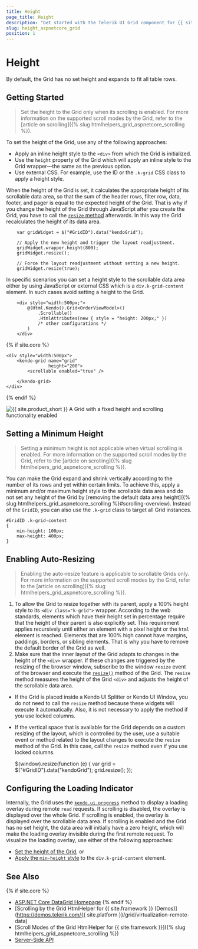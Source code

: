 ```yaml
---
title: Height
page_title: Height
description: "Get started with the Telerik UI Grid component for {{ site.framework }} and learn how to apply different heights to the Grid."
slug: height_aspnetcore_grid
position: 1
---
```


# Height

By default, the Grid has no set height and expands to fit all table rows.

## Getting Started

> Set the height to the Grid only when its scrolling is enabled. For more information on the supported scroll modes by the Grid, refer to the [article on scrolling]({% slug htmlhelpers_grid_aspnetcore_scrolling %}).  

To set the height of the Grid, use any of the following approaches:
* Apply an inline height style to the `<div>` from which the Grid is initialized.
* Use the `height` property of the Grid which will apply an inline style to the Grid wrapper&mdash;the same as the previous option.
* Use external CSS. For example, use the ID or the `.k-grid` CSS class to apply a height style.

When the height of the Grid is set, it calculates the appropriate height of its scrollable data area, so that the sum of the header rows, filter row, data, footer, and pager is equal to the expected height of the Grid. That is why if you change the height of the Grid through JavaScript after you create the Grid, you have to call the [`resize` method](https://docs.telerik.com/kendo-ui/api/javascript/kendo/methods/resize) afterwards. In this way the Grid recalculates the height of its data area.

        var gridWidget = $("#GridID").data("kendoGrid");

        // Apply the new height and trigger the layout readjustment.
        gridWidget.wrapper.height(800);
        gridWidget.resize();

        // Force the layout readjustment without setting a new height.
        gridWidget.resize(true);

In specific scenarios you can set a height style to the scrollable data area either by using JavaScript or external CSS which is a `div.k-grid-content` element. In such cases avoid setting a height to the Grid.

```HtmlHelper
    <div style="width:500px;">
        @(Html.Kendo().Grid<OrderViewModel>()
            .Scrollable()
            .HtmlAttributes(new { style = "height: 200px;" })
            /* other configurations */
        )
    </div>
```
{% if site.core %}
```TagHelper
<div style="width:500px">
    <kendo-grid name="grid"
                height="200">
        <scrollable enabled="true" />

    </kendo-grid>
</div>
```
{% endif %}

![{{ site.product_short }} A Grid with a fixed height and scrolling functionality enabled](../grid-scrollable.png)

## Setting a Minimum Height

> Setting a minimum height is not applicable when virtual scrolling is enabled. For more information on the supported scroll modes by the Grid, refer to the [article on scrolling]({% slug htmlhelpers_grid_aspnetcore_scrolling %}).

You can make the Grid expand and shrink vertically according to the number of its rows and yet within certain limits. To achieve this, apply a minimum and/or maximum height style to the scrollable data area and do not set any height of the Grid by [removing the default data area height]({% slug htmlhelpers_grid_aspnetcore_scrolling %}#scrolling-overview). Instead of the `GridID`, you can also use the `.k-grid` class to target all Grid instances.

    #GridID .k-grid-content
    {
        min-height: 100px;
        max-height: 400px;
    }

## Enabling Auto-Resizing

> Enabling the auto-resize feature is applicable to scrollable Grids only. For more information on the supported scroll modes by the Grid, refer to the [article on scrolling]({% slug htmlhelpers_grid_aspnetcore_scrolling %}).

1. To allow the Grid to resize together with its parent, apply a 100% height style to its `<div class="k-grid">` wrapper. According to the web standards, elements which have their height set in percentage require that the height of their parent is also explicitly set. This requirement applies recursively until either an element with a pixel height or the `html` element is reached. Elements that are 100% high cannot have margins, paddings, borders, or sibling elements. That is why you have to remove the default border of the Grid as well.
1. Make sure that the inner layout of the Grid adapts to changes in the height of the `<div>` wrapper. If these changes are triggered by the resizing of the browser window, subscribe to the window `resize` event of the browser and execute the [`resize()`](https://docs.telerik.com/kendo-ui/api/javascript/kendo/methods/resize) method of the Grid. The `resize` method measures the height of the Grid `<div>` and adjusts the height of the scrollable data area.
  * If the Grid is placed inside a Kendo UI Splitter or Kendo UI Window, you do not need to call the `resize` method because these widgets will execute it automatically. Also, it is not necessary to apply the method if you use locked columns.
  * If the vertical space that is available for the Grid depends on a custom resizing of the layout, which is controlled by the user, use a suitable event or method related to the layout changes to execute the `resize` method of the Grid. In this case, call the `resize` method even if you use locked columns.

    $(window).resize(function (e) {
        var grid = $("#GridID").data("kendoGrid");
        grid.resize();
    });

## Configuring the Loading Indicator

Internally, the Grid uses the [`kendo.ui.progress`](https://docs.telerik.com/kendo-ui/api/javascript/ui/ui/methods/progress) method to display a loading overlay during remote `read` requests. If scrolling is disabled, the overlay is displayed over the whole Grid. If scrolling is enabled, the overlay is displayed over the scrollable data area. If scrolling is enabled and the Grid has no set height, the data area will initially have a zero height, which will make the loading overlay invisible during the first remote request. To visualize the loading overlay, use either of the following approaches:
* [Set the height of the Grid](#getting-started), or
* [Apply the `min-height` style](#setting-a-minimum-height) to the `div.k-grid-content` element.

## See Also

{% if site.core %}
* [ASP.NET Core DataGrid Homepage](https://www.telerik.com/aspnet-core-ui/grid)
{% endif %}
* [Scrolling by the Grid HtmlHelper for {{ site.framework }} (Demos)](https://demos.telerik.com/{{ site.platform }}/grid/virtualization-remote-data)
* [Scroll Modes of the Grid HtmlHelper for {{ site.framework }}]({% slug htmlhelpers_grid_aspnetcore_scrolling %})
* [Server-Side API](/api/grid)
